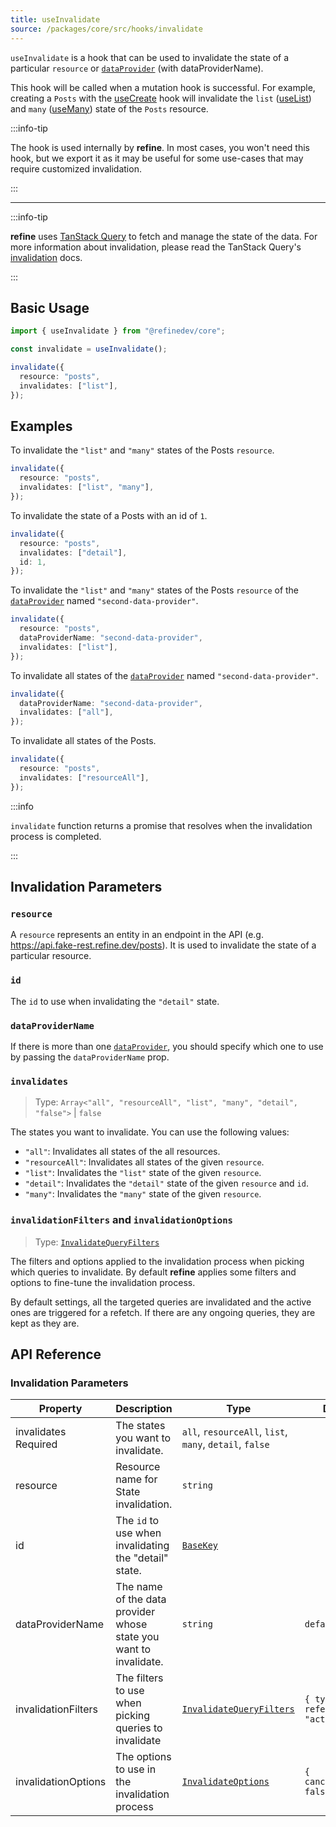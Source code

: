 ```yaml
---
title: useInvalidate
source: /packages/core/src/hooks/invalidate
---
```


`useInvalidate` is a hook that can be used to invalidate the state of a particular `resource` or [`dataProvider`][data-provider] (with dataProviderName).

This hook will be called when a mutation hook is successful. For example, creating a `Posts` with the [useCreate](/docs/api-reference/core/hooks/data/useCreate/) hook will invalidate the `list` ([useList](/docs/api-reference/core/hooks/data/useList/)) and `many` ([useMany](/docs/api-reference/core/hooks/data/useMany/)) state of the `Posts` resource.

:::info-tip

The hook is used internally by **refine**. In most cases, you won't need this hook, but we export it as it may be useful for some use-cases that may require customized invalidation.

:::

---

:::info-tip

**refine** uses [TanStack Query](https://tanstack.com/query/latest) to fetch and manage the state of the data. For more information about invalidation, please read the TanStack Query's [invalidation](https://tanstack.com/query/v4/docs/react/guides/query-invalidation) docs.

:::

## Basic Usage

```ts
import { useInvalidate } from "@refinedev/core";

const invalidate = useInvalidate();

invalidate({
  resource: "posts",
  invalidates: ["list"],
});
```

## Examples

To invalidate the `"list"` and `"many"` states of the Posts `resource`.

```ts
invalidate({
  resource: "posts",
  invalidates: ["list", "many"],
});
```

To invalidate the state of a Posts with an id of `1`.

```ts
invalidate({
  resource: "posts",
  invalidates: ["detail"],
  id: 1,
});
```

To invalidate the `"list"` and `"many"` states of the Posts `resource` of the [`dataProvider`][data-provider] named `"second-data-provider"`.

```ts
invalidate({
  resource: "posts",
  dataProviderName: "second-data-provider",
  invalidates: ["list"],
});
```

To invalidate all states of the [`dataProvider`][data-provider] named `"second-data-provider"`.

```ts
invalidate({
  dataProviderName: "second-data-provider",
  invalidates: ["all"],
});
```

To invalidate all states of the Posts.

```ts
invalidate({
  resource: "posts",
  invalidates: ["resourceAll"],
});
```

:::info

`invalidate` function returns a promise that resolves when the invalidation process is completed.

:::

## Invalidation Parameters

### `resource`

A `resource` represents an entity in an endpoint in the API (e.g. https://api.fake-rest.refine.dev/posts). It is used to invalidate the state of a particular resource.

### `id`

The `id` to use when invalidating the `"detail"` state.

### `dataProviderName`

If there is more than one [`dataProvider`][data-provider], you should specify which one to use by passing the `dataProviderName` prop.

### `invalidates` <PropTag required />

> Type: `Array<"all", "resourceAll", "list", "many", "detail", "false">` | `false`

The states you want to invalidate. You can use the following values:

- `"all"`: Invalidates all states of the all resources.
- `"resourceAll"`: Invalidates all states of the given `resource`.
- `"list"`: Invalidates the `"list"` state of the given `resource`.
- `"detail"`: Invalidates the `"detail"` state of the given `resource` and `id`.
- `"many"`: Invalidates the `"many"` state of the given `resource`.

### `invalidationFilters` and `invalidationOptions`

> Type: [`InvalidateQueryFilters`](https://tanstack.com/query/latest/docs/react/reference/QueryClient#queryclientinvalidatequeries)

The filters and options applied to the invalidation process when picking which queries to invalidate. By default **refine** applies some filters and options to fine-tune the invalidation process.

By default settings, all the targeted queries are invalidated and the active ones are triggered for a refetch. If there are any ongoing queries, they are kept as they are.

## API Reference

### Invalidation Parameters

| Property                                                                                              | Description                                                       | Type                                                                                                                        | Default                                  |
| ----------------------------------------------------------------------------------------------------- | ----------------------------------------------------------------- | --------------------------------------------------------------------------------------------------------------------------- | ---------------------------------------- |
| <div className="required-block"><div>invalidates</div> <div className="required">Required</div></div> | The states you want to invalidate.                                | `all`, `resourceAll`, `list`, `many`, `detail`, `false`                                                                     |                                          |
| resource                                                                                              | Resource name for State invalidation.                             | `string`                                                                                                                    |                                          |
| id                                                                                                    | The `id` to use when invalidating the "detail" state.             | [`BaseKey`](/docs/api-reference/core/interfaces.md#basekey)                                                                 |                                          |
| dataProviderName                                                                                      | The name of the data provider whose state you want to invalidate. | `string`                                                                                                                    | `default`                                |
| invalidationFilters                                                                                   | The filters to use when picking queries to invalidate             | [`InvalidateQueryFilters`](https://tanstack.com/query/latest/docs/react/reference/QueryClient#queryclientinvalidatequeries) | `{ type: "all", refetchType: "active" }` |
| invalidationOptions                                                                                   | The options to use in the invalidation process                    | [`InvalidateOptions`](https://tanstack.com/query/latest/docs/react/reference/QueryClient#queryclientinvalidatequeries)      | `{ cancelRefetch: false }`               |

[data-provider]: /docs/api-reference/core/providers/data-provider/
